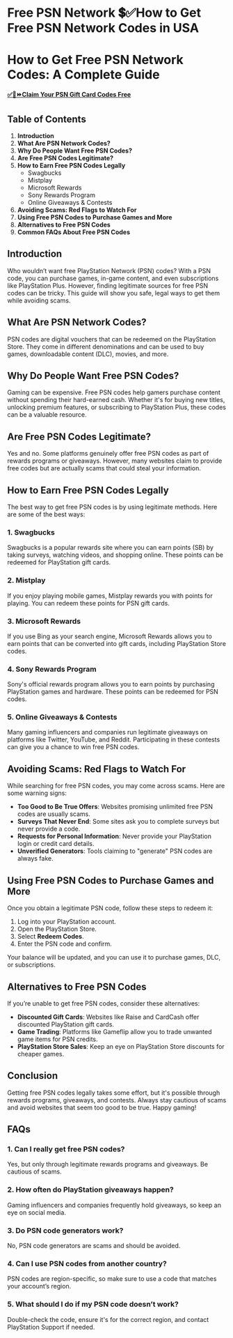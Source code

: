# Free PSN Network 💲✅How to Get Free PSN Network Codes in USA
# **How to Get Free PSN Network Codes: A Complete Guide**

**[✅🎁⏩Claim Your PSN Gift Card Codes Free](https://amazonbuy.xyz/c/pssnnn)**

## **Table of Contents**
1. **Introduction**
2. **What Are PSN Network Codes?**
3. **Why Do People Want Free PSN Codes?**
4. **Are Free PSN Codes Legitimate?**
5. **How to Earn Free PSN Codes Legally**
   - Swagbucks
   - Mistplay
   - Microsoft Rewards
   - Sony Rewards Program
   - Online Giveaways & Contests
6. **Avoiding Scams: Red Flags to Watch For**
7. **Using Free PSN Codes to Purchase Games and More**
8. **Alternatives to Free PSN Codes**
9. **Common FAQs About Free PSN Codes**


## **Introduction**

Who wouldn’t want free PlayStation Network (PSN) codes? With a PSN code, you can purchase games, in-game content, and even subscriptions like PlayStation Plus. However, finding legitimate sources for free PSN codes can be tricky. This guide will show you safe, legal ways to get them while avoiding scams.

## **What Are PSN Network Codes?**

PSN codes are digital vouchers that can be redeemed on the PlayStation Store. They come in different denominations and can be used to buy games, downloadable content (DLC), movies, and more.

## **Why Do People Want Free PSN Codes?**

Gaming can be expensive. Free PSN codes help gamers purchase content without spending their hard-earned cash. Whether it's for buying new titles, unlocking premium features, or subscribing to PlayStation Plus, these codes can be a valuable resource.

## **Are Free PSN Codes Legitimate?**

Yes and no. Some platforms genuinely offer free PSN codes as part of rewards programs or giveaways. However, many websites claim to provide free codes but are actually scams that could steal your information.

## **How to Earn Free PSN Codes Legally**

The best way to get free PSN codes is by using legitimate methods. Here are some of the best ways:

### **1. Swagbucks**
Swagbucks is a popular rewards site where you can earn points (SB) by taking surveys, watching videos, and shopping online. These points can be redeemed for PlayStation gift cards.

### **2. Mistplay**
If you enjoy playing mobile games, Mistplay rewards you with points for playing. You can redeem these points for PSN gift cards.

### **3. Microsoft Rewards**
If you use Bing as your search engine, Microsoft Rewards allows you to earn points that can be converted into gift cards, including PlayStation Store codes.

### **4. Sony Rewards Program**
Sony's official rewards program allows you to earn points by purchasing PlayStation games and hardware. These points can be redeemed for PSN codes.

### **5. Online Giveaways & Contests**
Many gaming influencers and companies run legitimate giveaways on platforms like Twitter, YouTube, and Reddit. Participating in these contests can give you a chance to win free PSN codes.

## **Avoiding Scams: Red Flags to Watch For**

While searching for free PSN codes, you may come across scams. Here are some warning signs:

- **Too Good to Be True Offers**: Websites promising unlimited free PSN codes are usually scams.
- **Surveys That Never End**: Some sites ask you to complete surveys but never provide a code.
- **Requests for Personal Information**: Never provide your PlayStation login or credit card details.
- **Unverified Generators**: Tools claiming to "generate" PSN codes are always fake.

## **Using Free PSN Codes to Purchase Games and More**

Once you obtain a legitimate PSN code, follow these steps to redeem it:
1. Log into your PlayStation account.
2. Open the PlayStation Store.
3. Select **Redeem Codes**.
4. Enter the PSN code and confirm.

Your balance will be updated, and you can use it to purchase games, DLC, or subscriptions.

## **Alternatives to Free PSN Codes**

If you’re unable to get free PSN codes, consider these alternatives:
- **Discounted Gift Cards**: Websites like Raise and CardCash offer discounted PlayStation gift cards.
- **Game Trading**: Platforms like Gameflip allow you to trade unwanted game items for PSN credits.
- **PlayStation Store Sales**: Keep an eye on PlayStation Store discounts for cheaper games.

## **Conclusion**

Getting free PSN codes legally takes some effort, but it's possible through rewards programs, giveaways, and contests. Always stay cautious of scams and avoid websites that seem too good to be true. Happy gaming!

## **FAQs**

### **1. Can I really get free PSN codes?**
Yes, but only through legitimate rewards programs and giveaways. Be cautious of scams.

### **2. How often do PlayStation giveaways happen?**
Gaming influencers and companies frequently hold giveaways, so keep an eye on social media.

### **3. Do PSN code generators work?**
No, PSN code generators are scams and should be avoided.

### **4. Can I use PSN codes from another country?**
PSN codes are region-specific, so make sure to use a code that matches your account’s region.

### **5. What should I do if my PSN code doesn’t work?**
Double-check the code, ensure it's for the correct region, and contact PlayStation Support if needed.

